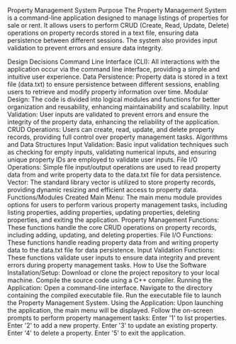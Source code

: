 

Property Management System
Purpose
The Property Management System is a command-line application designed to manage listings of properties for sale or rent. It allows users to perform CRUD (Create, Read, Update, Delete) operations on property records stored in a text file, ensuring data persistence between different sessions. The system also provides input validation to prevent errors and ensure data integrity.

Design Decisions
Command Line Interface (CLI): All interactions with the application occur via the command line interface, providing a simple and intuitive user experience.
Data Persistence: Property data is stored in a text file (data.txt) to ensure persistence between different sessions, enabling users to retrieve and modify property information over time.
Modular Design: The code is divided into logical modules and functions for better organization and reusability, enhancing maintainability and scalability.
Input Validation: User inputs are validated to prevent errors and ensure the integrity of the property data, enhancing the reliability of the application.
CRUD Operations: Users can create, read, update, and delete property records, providing full control over property management tasks.
Algorithms and Data Structures
Input Validation: Basic input validation techniques such as checking for empty inputs, validating numerical inputs, and ensuring unique property IDs are employed to validate user inputs.
File I/O Operations: Simple file input/output operations are used to read property data from and write property data to the data.txt file for data persistence.
Vector: The standard library vector is utilized to store property records, providing dynamic resizing and efficient access to property data.
Functions/Modules Created
Main Menu: The main menu module provides options for users to perform various property management tasks, including listing properties, adding properties, updating properties, deleting properties, and exiting the application.
Property Management Functions: These functions handle the core CRUD operations on property records, including adding, updating, and deleting properties.
File I/O Functions: These functions handle reading property data from and writing property data to the data.txt file for data persistence.
Input Validation Functions: These functions validate user inputs to ensure data integrity and prevent errors during property management tasks.
How to Use the Software
Installation/Setup:
Download or clone the project repository to your local machine.
Compile the source code using a C++ compiler.
Running the Application:
Open a command-line interface.
Navigate to the directory containing the compiled executable file.
Run the executable file to launch the Property Management System.
Using the Application:
Upon launching the application, the main menu will be displayed.
Follow the on-screen prompts to perform property management tasks:
Enter '1' to list properties.
Enter '2' to add a new property.
Enter '3' to update an existing property.
Enter '4' to delete a property.
Enter '5' to exit the application.
